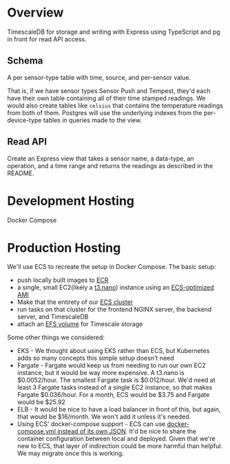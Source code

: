 # Overview
TimescaleDB for storage and writing with Express using TypeScript and pg in front for read API access.
    
## Schema
A per sensor-type table with time, source, and per-sensor value. 

That is, if we have sensor types Sensor Push and Tempest, they'd each have their own table containing all of their time stamped readings. We would also create tables like `celsius` that contains the temperature readings from both of them. Postgres will use the underlying indexes from the per-device-type tables in queries made to the view.

## Read API
Create an Express view that takes a sensor name, a data-type, an operation, and a time range and returns the readings as described in the README.

# Development Hosting
Docker Compose

# Production Hosting
We'll use ECS to recreate the setup in Docker Compose. The basic setup:
* push locally built images to [ECR](https://aws.amazon.com/ecr/)
* a single, small EC2(likely a [t3.nano](https://aws.amazon.com/ec2/pricing/on-demand/)) instance using an [ECS-optimized AMI](https://docs.aws.amazon.com/AmazonECS/latest/developerguide/ecs-optimized_AMI.html)
* Make that the entirety of our [ECS cluster](https://docs.aws.amazon.com/AmazonECS/latest/developerguide/clusters.html)
* run tasks on that cluster for the frontend NGINX server, the backend server, and TimescaleDB
* attach an [EFS volume](https://docs.aws.amazon.com/AmazonECS/latest/developerguide/efs-volumes.html) for Timescale storage

Some other things we considered:
* EKS - We thought about using EKS rather than ECS, but Kubernetes adds so many concepts this simple setup doesn't need
* Fargate - Fargate would keep us from needing to run our own EC2 instance, but it would be way more expensive. A t3.nano is $0.0052/hour. The smallest Fargate task is $0.012/hour. We'd need at least 3 Fargate tasks instead of a single EC2 instance, so that makes Fargate $0.036/hour. For a month, ECS would be $3.75 and Fargate would be $25.92
* ELB - It would be nice to have a load balancer in front of this, but again, that would be $16/month. We won't add it unless it's needed.
* Using ECS' docker-compose support - ECS can use [docker-compose.yml instead of its own JSON](https://docs.aws.amazon.com/AmazonECS/latest/developerguide/cmd-ecs-cli-compose-parameters.html). It'd be nice to share the container configuration between local and deployed. Given that we're new to ECS, that layer of indirection could be more harmful than helpful. We may migrate once this is working.